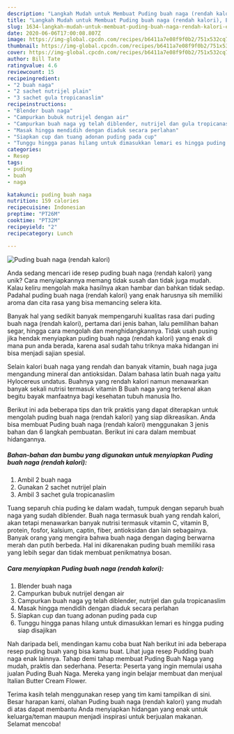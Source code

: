 ```yaml
---
description: "Langkah Mudah untuk Membuat Puding buah naga (rendah kalori), Enak"
title: "Langkah Mudah untuk Membuat Puding buah naga (rendah kalori), Enak"
slug: 1634-langkah-mudah-untuk-membuat-puding-buah-naga-rendah-kalori-enak
date: 2020-06-06T17:00:08.807Z
image: https://img-global.cpcdn.com/recipes/b6411a7e08f9f0b2/751x532cq70/puding-buah-naga-rendah-kalori-foto-resep-utama.jpg
thumbnail: https://img-global.cpcdn.com/recipes/b6411a7e08f9f0b2/751x532cq70/puding-buah-naga-rendah-kalori-foto-resep-utama.jpg
cover: https://img-global.cpcdn.com/recipes/b6411a7e08f9f0b2/751x532cq70/puding-buah-naga-rendah-kalori-foto-resep-utama.jpg
author: Bill Tate
ratingvalue: 4.6
reviewcount: 15
recipeingredient:
- "2 buah naga"
- "2 sachet nutrijel plain"
- "3 sachet gula tropicanaslim"
recipeinstructions:
- "Blender buah naga"
- "Campurkan bubuk nutrijel dengan air"
- "Campurkan buah naga yg telah diblender, nutrijel dan gula tropicanaslim"
- "Masak hingga mendidih dengan diaduk secara perlahan"
- "Siapkan cup dan tuang adonan puding pada cup"
- "Tunggu hingga panas hilang untuk dimasukkan lemari es hingga puding siap disajikan"
categories:
- Resep
tags:
- puding
- buah
- naga

katakunci: puding buah naga 
nutrition: 159 calories
recipecuisine: Indonesian
preptime: "PT26M"
cooktime: "PT32M"
recipeyield: "2"
recipecategory: Lunch

---
```



![Puding buah naga (rendah kalori)](https://img-global.cpcdn.com/recipes/b6411a7e08f9f0b2/751x532cq70/puding-buah-naga-rendah-kalori-foto-resep-utama.jpg)

Anda sedang mencari ide resep puding buah naga (rendah kalori) yang unik? Cara menyiapkannya memang tidak susah dan tidak juga mudah. Kalau keliru mengolah maka hasilnya akan hambar dan bahkan tidak sedap. Padahal puding buah naga (rendah kalori) yang enak harusnya sih memiliki aroma dan cita rasa yang bisa memancing selera kita.

Banyak hal yang sedikit banyak mempengaruhi kualitas rasa dari puding buah naga (rendah kalori), pertama dari jenis bahan, lalu pemilihan bahan segar, hingga cara mengolah dan menghidangkannya. Tidak usah pusing jika hendak menyiapkan puding buah naga (rendah kalori) yang enak di mana pun anda berada, karena asal sudah tahu triknya maka hidangan ini bisa menjadi sajian spesial.

Selain kalori buah naga yang rendah dan banyak vitamin, buah naga juga mengandung mineral dan antioksidan. Dalam bahasa latin buah naga yaitu Hylocereus undatus. Buahnya yang rendah kalori namun menawarkan banyak sekali nutrisi termasuk vitamin B Buah naga yang terkenal akan begitu bayak manfaatnya bagi kesehatan tubuh manusia lho.


Berikut ini ada beberapa tips dan trik praktis yang dapat diterapkan untuk mengolah puding buah naga (rendah kalori) yang siap dikreasikan. Anda bisa membuat Puding buah naga (rendah kalori) menggunakan 3 jenis bahan dan 6 langkah pembuatan. Berikut ini cara dalam membuat hidangannya.

<!--inarticleads1-->

##### Bahan-bahan dan bumbu yang digunakan untuk menyiapkan Puding buah naga (rendah kalori):

1. Ambil 2 buah naga
1. Gunakan 2 sachet nutrijel plain
1. Ambil 3 sachet gula tropicanaslim


Tuang separuh chia puding ke dalam wadah, tumpuk dengan separuh buah naga yang sudah diblender. Buah naga termasuk buah yang rendah kalori, akan tetapi menawarkan banyak nutrisi termasuk vitamin C, vitamin B, protein, fosfor, kalsium, captin, fiber, antioksidan dan lain sebagainya. Banyak orang yang mengira bahwa buah naga dengan daging berwarna merah dan putih berbeda. Hal ini dikarenakan puding buah memiliki rasa yang lebih segar dan tidak membuat penikmatnya bosan. 

<!--inarticleads2-->

##### Cara menyiapkan Puding buah naga (rendah kalori):

1. Blender buah naga
1. Campurkan bubuk nutrijel dengan air
1. Campurkan buah naga yg telah diblender, nutrijel dan gula tropicanaslim
1. Masak hingga mendidih dengan diaduk secara perlahan
1. Siapkan cup dan tuang adonan puding pada cup
1. Tunggu hingga panas hilang untuk dimasukkan lemari es hingga puding siap disajikan


Nah daripada beli, mendingan kamu coba buat Nah berikut ini ada beberapa resep puding buah yang bisa kamu buat. Lihat juga resep Pudding buah naga enak lainnya. Tahap demi tahap membuat Puding Buah Naga yang mudah, praktis dan sederhana. Peserta: Peserta yang ingin memulai usaha jualan Puding Buah Naga. Mereka yang ingin belajar membuat dan menjual Italian Butter Cream Flower. 

Terima kasih telah menggunakan resep yang tim kami tampilkan di sini. Besar harapan kami, olahan Puding buah naga (rendah kalori) yang mudah di atas dapat membantu Anda menyiapkan hidangan yang enak untuk keluarga/teman maupun menjadi inspirasi untuk berjualan makanan. Selamat mencoba!
